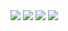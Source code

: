 <img src="https://user-images.githubusercontent.com/32612534/40978958-c3aab2e4-68d4-11e8-93d0-9eca6b6b3102.jpg">
<img src="https://user-images.githubusercontent.com/32612534/40979145-373fe850-68d5-11e8-8381-e0913b2e7bea.jpg">
<img src="https://user-images.githubusercontent.com/32612534/40979144-372443e8-68d5-11e8-9c8c-58d2c715c4f6.jpg">
<img src="https://user-images.githubusercontent.com/32612534/40979146-375a8322-68d5-11e8-8059-b17fa903e69b.jpg">
